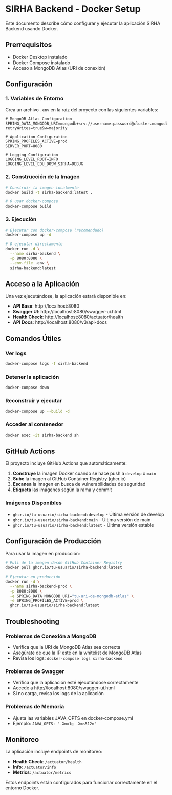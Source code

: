 # SIRHA Backend - Docker Setup

Este documento describe cómo configurar y ejecutar la aplicación SIRHA Backend usando Docker.

## Prerrequisitos

- Docker Desktop instalado
- Docker Compose instalado
- Acceso a MongoDB Atlas (URI de conexión)

## Configuración

### 1. Variables de Entorno

Crea un archivo `.env` en la raíz del proyecto con las siguientes variables:

```env
# MongoDB Atlas Configuration
SPRING_DATA_MONGODB_URI=mongodb+srv://username:password@cluster.mongodb.net/sirha_db?retryWrites=true&w=majority

# Application Configuration
SPRING_PROFILES_ACTIVE=prod
SERVER_PORT=8080

# Logging Configuration
LOGGING_LEVEL_ROOT=INFO
LOGGING_LEVEL_EDU_DOSW_SIRHA=DEBUG
```

### 2. Construcción de la Imagen

```bash
# Construir la imagen localmente
docker build -t sirha-backend:latest .

# O usar docker-compose
docker-compose build
```

### 3. Ejecución

```bash
# Ejecutar con docker-compose (recomendado)
docker-compose up -d

# O ejecutar directamente
docker run -d \
  --name sirha-backend \
  -p 8080:8080 \
  --env-file .env \
  sirha-backend:latest
```

## Acceso a la Aplicación

Una vez ejecutándose, la aplicación estará disponible en:

- **API Base**: http://localhost:8080
- **Swagger UI**: http://localhost:8080/swagger-ui.html
- **Health Check**: http://localhost:8080/actuator/health
- **API Docs**: http://localhost:8080/v3/api-docs

## Comandos Útiles

### Ver logs
```bash
docker-compose logs -f sirha-backend
```

### Detener la aplicación
```bash
docker-compose down
```

### Reconstruir y ejecutar
```bash
docker-compose up --build -d
```

### Acceder al contenedor
```bash
docker exec -it sirha-backend sh
```

## GitHub Actions

El proyecto incluye GitHub Actions que automáticamente:

1. **Construye** la imagen Docker cuando se hace push a `develop` o `main`
2. **Sube** la imagen al GitHub Container Registry (ghcr.io)
3. **Escanea** la imagen en busca de vulnerabilidades de seguridad
4. **Etiqueta** las imágenes según la rama y commit

### Imágenes Disponibles

- `ghcr.io/tu-usuario/sirha-backend:develop` - Última versión de develop
- `ghcr.io/tu-usuario/sirha-backend:main` - Última versión de main
- `ghcr.io/tu-usuario/sirha-backend:latest` - Última versión estable

## Configuración de Producción

Para usar la imagen en producción:

```bash
# Pull de la imagen desde GitHub Container Registry
docker pull ghcr.io/tu-usuario/sirha-backend:latest

# Ejecutar en producción
docker run -d \
  --name sirha-backend-prod \
  -p 8080:8080 \
  -e SPRING_DATA_MONGODB_URI="tu-uri-de-mongodb-atlas" \
  -e SPRING_PROFILES_ACTIVE=prod \
  ghcr.io/tu-usuario/sirha-backend:latest
```

## Troubleshooting

### Problemas de Conexión a MongoDB
- Verifica que la URI de MongoDB Atlas sea correcta
- Asegúrate de que la IP esté en la whitelist de MongoDB Atlas
- Revisa los logs: `docker-compose logs sirha-backend`

### Problemas de Swagger
- Verifica que la aplicación esté ejecutándose correctamente
- Accede a http://localhost:8080/swagger-ui.html
- Si no carga, revisa los logs de la aplicación

### Problemas de Memoria
- Ajusta las variables JAVA_OPTS en docker-compose.yml
- Ejemplo: `JAVA_OPTS: "-Xmx1g -Xms512m"`

## Monitoreo

La aplicación incluye endpoints de monitoreo:

- **Health Check**: `/actuator/health`
- **Info**: `/actuator/info`
- **Metrics**: `/actuator/metrics`

Estos endpoints están configurados para funcionar correctamente en el entorno Docker.
